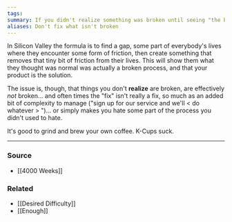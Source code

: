 ```yaml
---
tags: 
summary: If you didn't realize something was broken until seeing "the better way", there's a good chance it wasn't broken to begin with.
aliases: Don't fix what isn't broken
---
```

In Silicon Valley the formula is to find a gap, some part of everybody's lives where they encounter some form of friction, then create something that removes that tiny bit of friction from their lives. This will show them what they thought was normal was actually a broken process, and that your product is the solution.

The issue is, though, that things you don't **realize** are broken, are effectively *not* broken... and often times the "fix" isn't really a fix, so much as an added bit of complexity to manage ("sign up for our service and we'll < do whatever > ")... or simply makes you hate some part of the process you didn't used to hate. 

It's good to grind and brew your own coffee. K-Cups suck.

---
### Source
- [[4000 Weeks]]

### Related
- [[Desired Difficulty]]
- [[Enough]]